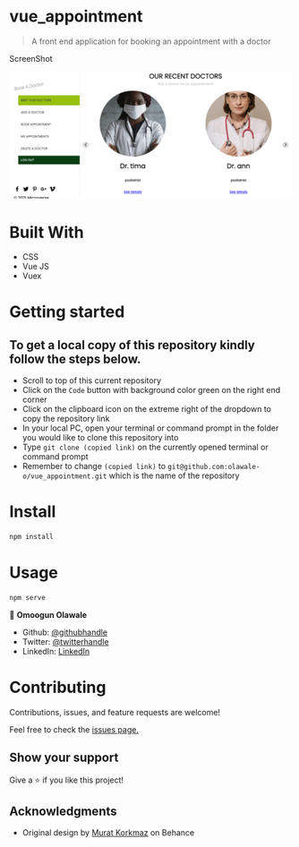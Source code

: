 # vue_appointment

> A front end application for booking an appointment with a doctor

ScreenShot

![screenshot](https://github.com/olawale-o/vue_appointment/blob/home/screenshot.png?raw=true")

# Built With
- CSS
- Vue JS
- Vuex

# Getting started
## To get a local copy of this repository kindly follow the steps below.
- Scroll to top of this current repository
- Click on the `Code` button with background color green on the right end corner
- Click on the clipboard icon on the extreme right of the dropdown to copy the repository link
- In your local PC, open your terminal or command prompt in the folder you would like to clone this repository into
- Type `git clone (copied link)` on the currently opened terminal or command prompt
- Remember to change `(copied link)` to `git@github.com:olawale-o/vue_appointment.git` which is the name of the repository

# Install
```bash
npm install
```

# Usage
```bash
npm serve
```

👤 **Omoogun Olawale**

* Github: [@githubhandle](https://github.com/olawale-o)
* Twitter: [@twitterhandle](https://twitter.com/ibreaktherules)
* LinkedIn: [LinkedIn](https://www.linkedin.com/in/olawaleomoogun/)

# Contributing
Contributions, issues, and feature requests are welcome!

Feel free to check the [issues page.](https://github.com/olawale-o/vue_appointment/issues)
## Show your support

Give a ⭐️ if you like this project!

## Acknowledgments
- Original design by [Murat Korkmaz](https://www.behance.net/muratk) on Behance
